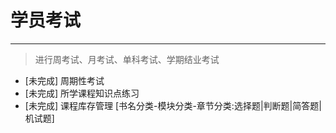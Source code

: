 # 学员考试

---

> 进行周考试、月考试、单科考试、学期结业考试

* [未完成] 周期性考试
* [未完成] 所学课程知识点练习
* [未完成] 课程库存管理 [书名分类-模块分类-章节分类:选择题|判断题|简答题|机试题]

